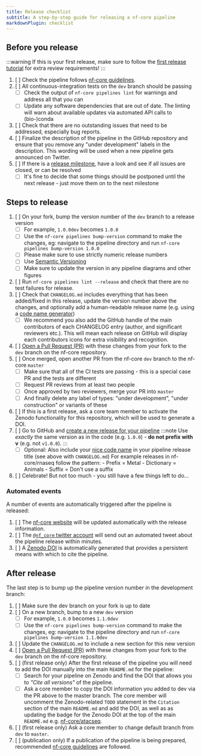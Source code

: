 ```yaml
---
title: Release checklist
subtitle: A step-by-step guide for releasing a nf-core pipeline
markdownPlugin: checklist
---
```


## Before you release

:::warning
If this is your first release, make sure to follow the [first release tutorial](/docs/tutorials/adding_a_pipeline/first_release) for extra review requirements!
:::

1. [ ] Check the pipeline follows [nf-core guidelines](/docs/guidelines/pipelines/overview).
2. [ ] All continuous-integration tests on the `dev` branch should be passing
   - [ ] Check the output of `nf-core pipelines lint` for warnings and address all that you can
   - [ ] Update any software dependencies that are out of date.
         The linting will warn about available updates via automated API calls to (bio-)conda
3. [ ] Check that there are no outstanding issues that need to be addressed, especially bug reports.
4. [ ] Finalize the description of the pipeline in the GitHub repository and ensure that you remove any "under development" labels in the description. This wording will be used when a new pipeline gets announced on Twitter.
5. [ ] If there is a [release milestone](https://help.github.com/en/github/managing-your-work-on-github/about-milestones),
       have a look and see if all issues are closed, or can be resolved
   - [ ] It's fine to decide that some things should be postponed until the next release - just move them on to the next milestone

## Steps to release

1. [ ] On your fork, bump the version number of the `dev` branch to a release version
   - [ ] For example, `1.0.0dev` becomes `1.0.0`
   - [ ] Use the `nf-core pipelines bump-version` command to make the changes, eg: navigate to the pipeline directory and run `nf-core pipelines bump-version 1.0.0`
   - [ ] Please make sure to use strictly numeric release numbers
   - [ ] Use [Semantic Versioning](https://semver.org/)
   - [ ] Make sure to update the version in any pipeline diagrams and other figures
2. [ ] Run `nf-core pipelines lint --release` and check that there are no test failures for release.
3. [ ] Check that `CHANGELOG.md` includes everything that has been added/fixed in this release, update the version number above the changes, and optionally add a human-readable release name (e.g. using a [code name generator](http://www.codenamegenerator.com/))
   - [ ] We recommend you also add the GitHub handle of the main contributors of each CHANGELOG entry (author, and significant reviewers etc.). This will mean each release on GitHub will display each contributors icons for extra visibility and recognition.
4. [ ] [Open a Pull Request (PR)](https://help.github.com/en/articles/creating-a-pull-request) with these changes from your fork to the `dev` branch on the nf-core repository.
5. [ ] Once merged, open another PR from the nf-core `dev` branch to the nf-core `master`
   - [ ] Make sure that all of the CI tests are passing - this is a special case PR and the tests are different
   - [ ] Request PR reviews from at least two people
   - [ ] Once approved by two reviewers, merge your PR into `master`
   - [ ] And finally delete any label of types: "under development", "under construction" or variants of these
6. [ ] If this is a first release, ask a core team member to activate the Zenodo functionality for this repository, which will be used to generate a DOI.
7. [ ] Go to GitHub and [create a new release for your pipeline](https://help.github.com/en/articles/creating-releases)
       :::note
       Use _exactly_ the same version as in the code (e.g. `1.0.0`) - **do not prefix with v** (e.g. not `v1.0.0`).
       :::
   - [ ] Optional: Also include your [nice code name](http://www.codenamegenerator.com/) in your pipeline release title (see above with `CHANGELOG.md`)
         For example releases in nf-core/rnaseq follow the pattern: - Prefix = Metal - Dictionary = Animals - Suffix = Don't use a suffix
8. [ ] Celebrate! But not too much - you still have a few things left to do...

### Automated events

A number of events are automatically triggered after the pipeline is released:

1. [ ] The [nf-core website](https://nf-co.re/pipelines) will be updated automatically with the release information.
2. [ ] The [`@nf_core` twitter account](https://twitter.com/nf_core) will send out an automated tweet about the pipeline release within minutes.
3. [ ] A [Zenodo DOI](https://zenodo.org/) is automatically generated that provides a persistent means with which to cite the pipeline.

## After release

The last step is to bump up the pipeline version number in the development branch:

1. [ ] Make sure the dev branch on your fork is up to date
2. [ ] On a new branch, bump to a new `dev` version
   - [ ] For example, `1.0.0` becomes `1.1.0dev`
   - [ ] Use the `nf-core pipelines bump-version` command to make the changes, eg: navigate to the pipeline directory and run `nf-core pipelines bump-version 1.1.0dev`
3. [ ] Update the `CHANGELOG.md` to include a new section for this new version
4. [ ] [Open a Pull Request (PR)](https://help.github.com/en/articles/creating-a-pull-request) with these changes from your fork to the `dev` branch on the nf-core repository.
5. [ ] (first release only) After the first release of the pipeline you will need to add the DOI manually into the main `README.md` for the pipeline:
   - [ ] Search for your pipeline on Zenodo and find the DOI that allows you to _"Cite all versions"_ of the pipeline.
   - [ ] Ask a core member to copy the DOI information you added to dev via the PR above to the master branch. The core member will uncomment the Zenodo-related `TODO` statement in the `Citation` section of the main `README.md` and add the DOI, as well as as updating the badge for the Zenodo DOI at the top of the main `README.md` e.g. [nf-core/atacseq](https://github.com/nf-core/atacseq/blob/fa1e3f8993cd20e249b9df09d29c5498eff311d2/README.md).
6. [ ] (first release only) Ask a core member to change default branch from `dev` to `master`.
7. [ ] (publication only) If a publication of the pipeline is being prepared, recommended [nf-core guidelines](/docs/guidelines/pipelines/recommendations/publication_credit) are followed.

